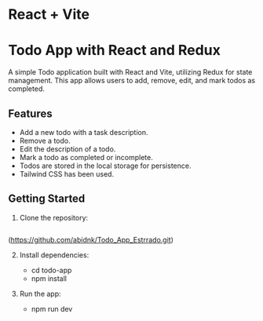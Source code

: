 # React + Vite

# Todo App with React and Redux

A simple Todo application built with React and Vite, utilizing Redux for state management. This app allows users to add, remove, edit, and mark todos as completed.

## Features

- Add a new todo with a task description.
- Remove a todo.
- Edit the description of a todo.
- Mark a todo as completed or incomplete.
- Todos are stored in the local storage for persistence.
- Tailwind CSS has been used. 

## Getting Started

1. Clone the repository:

   ```bash
  (https://github.com/abidnk/Todo_App_Estrrado.git)

2. Install dependencies:
     - cd todo-app
     - npm install

3. Run the app:
     - npm run dev


     

